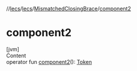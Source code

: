 //[lecs](../../index.md)/[lecs](../index.md)/[MismatchedClosingBrace](index.md)/[component2](component2.md)



# component2  
[jvm]  
Content  
operator fun [component2](component2.md)(): [Token](../-token/index.md)  



